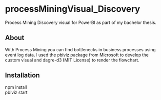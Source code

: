 # processMiningVisual_Discovery
Process Mining Discovery visual for PowerBI as part of my bachelor thesis.

## About
With Process Mining you can find bottlenecks in business processes using event log data. I used the pbiviz package from Microsoft to develop the custom visual and dagre-d3 (MIT License) to render the flowchart.

## Installation
npm install<br/>
pbiviz start
